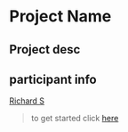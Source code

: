 # Project Name

## Project desc

## participant info

[Richard S](https://www.github.com/richardshaju)

> to get started click [here](GETTING_STARTED.md)
